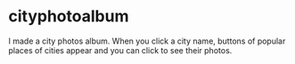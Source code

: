 # cityphotoalbum
I made a city photos album. When you click a city name, buttons of popular places of cities appear and you can click to see their photos.
